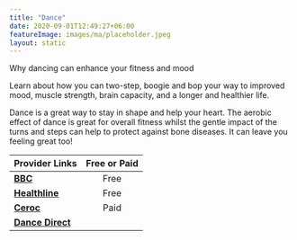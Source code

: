 ```yaml
---
title: "Dance"
date: 2020-09-01T12:49:27+06:00
featureImage: images/ma/placeholder.jpeg
layout: static
---
```


Why dancing can enhance your fitness and mood

Learn about how you can two-step, boogie and bop your way to improved mood, muscle strength, brain capacity, and a longer and healthier life.

Dance is a great way to stay in shape and help your heart. The aerobic effect of dance is great for overall fitness whilst the gentle impact of the turns and steps can help to protect against bone diseases. It can leave you feeling great too!

| Provider Links      | Free or Paid  |  
| :-----------          | :--------------:      |  
| [**BBC**](https://www.bbc.co.uk/programmes/m0017cfl) | Free | 
| [**Healthline**](https://www.healthline.com/health/fitness-exercise/benefits-of-dance) | Free | 
| [**Ceroc**](https://www.ceroc.com/) | Paid | 
| [**Dance Direct**](https://www.dancedirect.com/) |  | 
  

<br/><br/>






